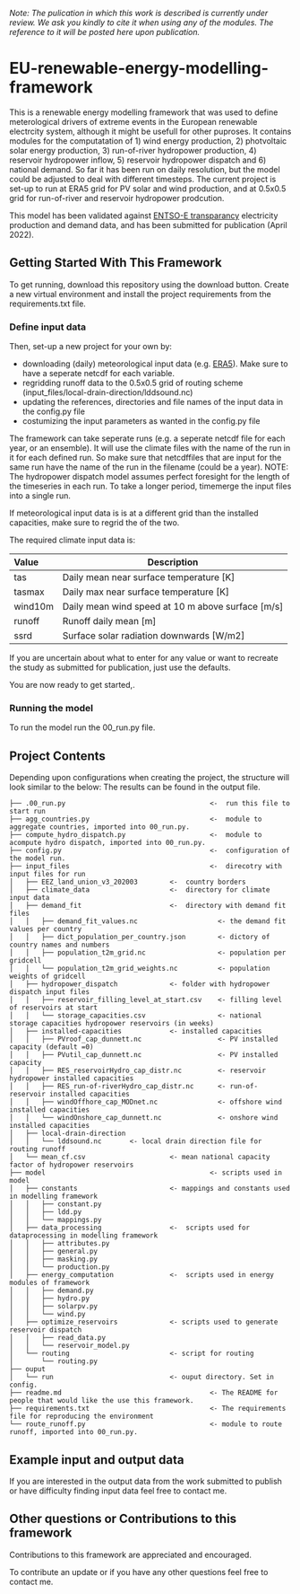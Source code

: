 *Note: The pulication in which this work is described is currently under review. We ask you kindly to cite it when using any of the modules. The reference to it will be posted here upon publication.*
# EU-renewable-energy-modelling-framework

This is a renewable energy modelling framework that was used to define meterological drivers of extreme events in the European renewable electrcity system, although it might be usefull for other puproses. It contains modules for the computatation of 1) wind energy production, 2) photvoltaic solar energy production, 3) run-of-river hydropower production, 4) reservoir hydropower inflow, 5) reservoir hydropower dispatch and 6) national demand. So far it has been run on daily resolution, but the model could be adjusted to deal with different timesteps. The current project is set-up to run at ERA5 grid for PV solar and wind production, and at 0.5x0.5 grid for run-of-river and reservoir hydropower prodcution.

This model has been validated against [ENTSO-E transparancy](https://transparency.entsoe.eu/) electricity production and demand data, and has been submitted for publication (April 2022). 


## Getting Started With This Framework

To get running, download this repository using the download button.
Create a new virtual environment and install the project requirements from the requirements.txt file.


### Define input data 

Then, set-up a new project for your own by:
- downloading (daily) meteorological input data (e.g. [ERA5](https://cds.climate.copernicus.eu/cdsapp#!/dataset/reanalysis-era5-pressure-levels?tab=overview)). Make sure to have a seperate netcdf for each variable. 
- regridding runoff data to the 0.5x0.5 grid of routing scheme (input_files/local-drain-direction/lddsound.nc)
- updating the references, directories and file names of the input data in the config.py file
- costumizing the input parameters as wanted in the config.py file

The framework can take seperate runs (e.g. a seperate netcdf file for each year, or an ensemble). It will use the climate files with the name of the run in it for each defined run. So make sure that netcdffiles that are input for the same run have the name of the run in the filename (could be a year).
NOTE: The hydropower dispatch model assumes perfect foresight for the length of the timeseries in each run. To take a longer period, timemerge the input files into a single run. 

If meteorological input data is is at a different grid than the installed capacities, make sure to  regrid the of the two. 

The required climate input data is:

| Value                   | Description |
| :---                    | --- |
| tas                     | Daily mean near surface temperature [K]| 
| tasmax                  | Daily max near surface temperature [K]| 
| wind10m                 | Daily mean wind speed at 10 m above surface [m/s]| 
| runoff                  | Runoff  daily mean [m]|
| ssrd                    | Surface solar radiation downwards [W/m2]|

If you are uncertain about what to enter for any value or want to recreate the study as submitted for publication, just use the defaults.

You are now ready to get started,.

### Running the model
To run the model run the 00_run.py file.

## Project Contents
Depending upon configurations when creating the project, the structure will look similar to the below:
The results can be found in the  output file. 


```                                                                                     
├── .00_run.py                                    <-  run this file to start run                  
├── agg_countries.py                              <-  module to aggregate countries, imported into 00_run.py.                     
├── compute_hydro_dispatch.py                     <-  module to acompute hydro dispatch, imported into 00_run.py.                                             
├── config.py                                     <-  configuration of the model run.
├── input_files                                   <-  direcotry with input files for run                  
│   ├── EEZ_land_union_v3_202003        <-  country borders                                             
│   ├── climate_data                    <-  directory for climate input data                                    
│   ├── demand_fit                      <-  directory with demand fit files                             
│   │   ├── demand_fit_values.nc                    <- the demand fit values per country        
│   │   ├── dict_population_per_country.json        <- dictory of country names and numbers
│   │   ├── population_t2m_grid.nc                  <- population per gridcell
│   │   └── population_t2m_grid_weights.nc          <- population weights of gridcell                                                   
│   ├── hydropower_dispatch             <- folder with hydropower dispatch input files                                          
│   │   ├── reservoir_filling_level_at_start.csv    <- filling level of reservoirs at start
│   │   └── storage_capacities.csv                  <- national storage capacities hydropower reservoirs (in weeks)
│   ├── installed-capacities            <- installed capacities 
│   │   ├── PVroof_cap_dunnett.nc                   <- PV installed capacity (default =0)                                                   
│   │   ├── PVutil_cap_dunnett.nc                   <- PV installed capacity                                    
│   │   ├── RES_reservoirHydro_cap_distr.nc         <- reservoir hydropower installed capacities                                        
│   │   ├── RES_run-of-riverHydro_cap_distr.nc      <- run-of-reservoir installed capacities                                    
│   │   ├── windOffhore_cap_MODnet.nc               <- offshore wind installed capacities                               
│   │   └── windOnshore_cap_dunnett.nc              <- onshore wind installed capacities                                    
│   ├── local-drain-direction                                                           
│   │   └── lddsound.nc       <- local drain direction file for routing runoff                                
│   └── mean_cf.csv                     <- mean national capacity factor of hydropower reservoirs                       
├── model                                         <- scripts used in model        
│   ├── constants                       <- mappings and constants used in modelling framework                           
│   │   ├── constant.py                                                             
│   │   ├── ldd.py                                                              
│   │   └── mappings.py                                                                 
│   ├── data_processing                 <-  scripts used for dataprocessing in modelling framework                                          
│   │   ├── attributes.py                                                               
│   │   ├── general.py                                                              
│   │   ├── masking.py                                                                  
│   │   └── production.py                                                               
│   ├── energy_computation              <-  scripts used in energy modules of framework                                             
│   │   ├── demand.py                                                       
│   │   ├── hydro.py                                                            
│   │   ├── solarpv.py                                                          
│   │   └── wind.py                                                         
│   ├── optimize_reservoirs             <- scripts used to generate reservoir dispatch                                      
│   │   ├── read_data.py                                                        
│   │   └── reservoir_model.py                                                      
│   └── routing                         <- script for routing                                                           
│       └── routing.py                                                 
├── ouput                                                          
│   └── run                             <- ouput directory. Set in config.                                  
├── readme.md                                     <- The README for people that would like the use this framework.                
├── requirements.txt                              <- The requirements file for reproducing the environment                    
└── route_runoff.py                               <- module to route runoff, imported into 00_run.py.
```

## Example input and output data
If you are interested in the output data from the work submitted to publish or have difficulty finding input data feel free to contact me.


## Other questions or Contributions to this framework
Contributions to this framework are appreciated and encouraged.

To contribute an update or if you have any other questions feel free to contact me.
